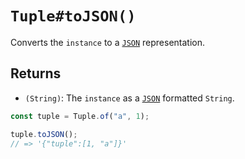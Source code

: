 # `Tuple#toJSON()`

Converts the `instance` to a [`JSON`][JSON] representation.

## Returns

* `(String)`: The `instance` as a [`JSON`][JSON] formatted `String`.

```javascript
const tuple = Tuple.of("a", 1);

tuple.toJSON();
// => '{"tuple":[1, "a"]}'
```

[JSON]: https://www.json.org

